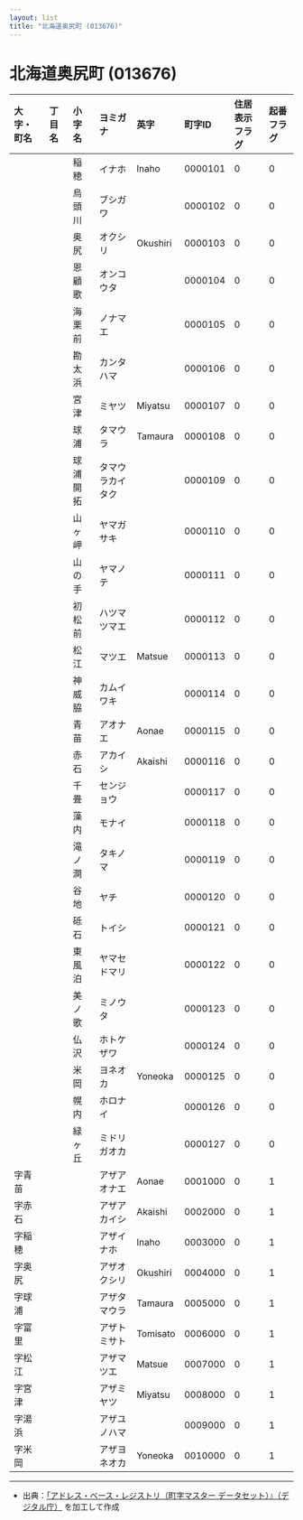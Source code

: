```yaml
---
layout: list
title: "北海道奥尻町 (013676)"
---
```


# 北海道奥尻町 (013676)

| 大字・町名 | 丁目名 | 小字名 | ヨミガナ | 英字 | 町字ID | 住居表示フラグ | 起番フラグ |
|:---|:---|:---|:---|:---|:---|:---|:---|
|  |  | 稲穂 |   イナホ | Inaho | 0000101 | 0 | 0 |
|  |  | 烏頭川 |   ブシガワ |  | 0000102 | 0 | 0 |
|  |  | 奥尻 |   オクシリ | Okushiri | 0000103 | 0 | 0 |
|  |  | 恩顧歌 |   オンコウタ |  | 0000104 | 0 | 0 |
|  |  | 海栗前 |   ノナマエ |  | 0000105 | 0 | 0 |
|  |  | 勘太浜 |   カンタハマ |  | 0000106 | 0 | 0 |
|  |  | 宮津 |   ミヤツ | Miyatsu | 0000107 | 0 | 0 |
|  |  | 球浦 |   タマウラ | Tamaura | 0000108 | 0 | 0 |
|  |  | 球浦開拓 |   タマウラカイタク |  | 0000109 | 0 | 0 |
|  |  | 山ヶ岬 |   ヤマガサキ |  | 0000110 | 0 | 0 |
|  |  | 山の手 |   ヤマノテ |  | 0000111 | 0 | 0 |
|  |  | 初松前 |   ハツマツマエ |  | 0000112 | 0 | 0 |
|  |  | 松江 |   マツエ | Matsue | 0000113 | 0 | 0 |
|  |  | 神威脇 |   カムイワキ |  | 0000114 | 0 | 0 |
|  |  | 青苗 |   アオナエ | Aonae | 0000115 | 0 | 0 |
|  |  | 赤石 |   アカイシ | Akaishi | 0000116 | 0 | 0 |
|  |  | 千畳 |   センジョウ |  | 0000117 | 0 | 0 |
|  |  | 藻内 |   モナイ |  | 0000118 | 0 | 0 |
|  |  | 滝ノ澗 |   タキノマ |  | 0000119 | 0 | 0 |
|  |  | 谷地 |   ヤチ |  | 0000120 | 0 | 0 |
|  |  | 砥石 |   トイシ |  | 0000121 | 0 | 0 |
|  |  | 東風泊 |   ヤマセドマリ |  | 0000122 | 0 | 0 |
|  |  | 美ノ歌 |   ミノウタ |  | 0000123 | 0 | 0 |
|  |  | 仏沢 |   ホトケザワ |  | 0000124 | 0 | 0 |
|  |  | 米岡 |   ヨネオカ | Yoneoka | 0000125 | 0 | 0 |
|  |  | 幌内 |   ホロナイ |  | 0000126 | 0 | 0 |
|  |  | 緑ヶ丘 |   ミドリガオカ |  | 0000127 | 0 | 0 |
| 字青苗 |  |  | アザアオナエ   | Aonae | 0001000 | 0 | 1 |
| 字赤石 |  |  | アザアカイシ   | Akaishi | 0002000 | 0 | 1 |
| 字稲穂 |  |  | アザイナホ   | Inaho | 0003000 | 0 | 1 |
| 字奥尻 |  |  | アザオクシリ   | Okushiri | 0004000 | 0 | 1 |
| 字球浦 |  |  | アザタマウラ   | Tamaura | 0005000 | 0 | 1 |
| 字富里 |  |  | アザトミサト   | Tomisato | 0006000 | 0 | 1 |
| 字松江 |  |  | アザマツエ   | Matsue | 0007000 | 0 | 1 |
| 字宮津 |  |  | アザミヤツ   | Miyatsu | 0008000 | 0 | 1 |
| 字湯浜 |  |  | アザユノハマ   |  | 0009000 | 0 | 1 |
| 字米岡 |  |  | アザヨネオカ   | Yoneoka | 0010000 | 0 | 1 |

---

- 出典：[「アドレス・ベース・レジストリ（町字マスター データセット）』（デジタル庁）](https://www.digital.go.jp/policies/base_registry_address/) を加工して作成